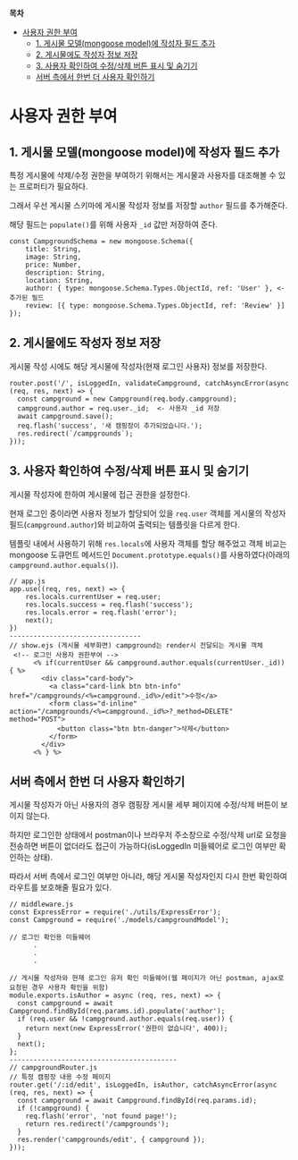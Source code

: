 **목차**
- [사용자 권한 부여](#사용자-권한-부여)
  - [1. 게시물 모델(mongoose model)에 작성자 필드 추가](#1-게시물-모델mongoose-model에-작성자-필드-추가)
  - [2. 게시물에도 작성자 정보 저장](#2-게시물에도-작성자-정보-저장)
  - [3. 사용자 확인하여 수정/삭제 버튼 표시 및 숨기기](#3-사용자-확인하여-수정삭제-버튼-표시-및-숨기기)
  - [서버 측에서 한번 더 사용자 확인하기](#서버-측에서-한번-더-사용자-확인하기)
  

# 사용자 권한 부여

## 1. 게시물 모델(mongoose model)에 작성자 필드 추가

특정 게시물에 삭제/수정 권한을 부여하기 위해서는 게시물과 사용자를 대조해볼 수 있는 프로퍼티가 필요하다.

그래서 우선 게시물 스키마에 게시물 작성자 정보를 저장할 `author` 필드를 추가해준다.

해당 필드는 `populate()`를 위해 사용자 `_id` 값만 저장하여 준다.

```
const CampgroundSchema = new mongoose.Schema({
    title: String,
    image: String,
    price: Number,
    description: String,
    location: String,
    author: { type: mongoose.Schema.Types.ObjectId, ref: 'User' }, <- 추가된 필드
    review: [{ type: mongoose.Schema.Types.ObjectId, ref: 'Review' }] 
});
```

## 2. 게시물에도 작성자 정보 저장

게시물 작성 시에도 해당 게시물에 작성자(현재 로그인 사용자) 정보를 저장한다.

```
router.post('/', isLoggedIn, validateCampground, catchAsyncError(async (req, res, next) => {
  const campground = new Campground(req.body.campground);
  campground.author = req.user._id;  <- 사용자 _id 저장
  await campground.save();  
  req.flash('success', '새 캠핑장이 추가되었습니다.');
  res.redirect(`/campgrounds`);
}));
```

## 3. 사용자 확인하여 수정/삭제 버튼 표시 및 숨기기

게시물 작성자에 한하여 게시물에 접근 권한을 설정한다. 

현재 로그인 중이라면 사용자 정보가 할당되어 있을 `req.user` 객체를 게시물의 작성자 필드(`campground.author`)와 비교하여 출력되는 템플릿을 다르게 한다.

템플릿 내에서 사용하기 위해 `res.locals`에 사용자 객체를 할당 해주었고 객체 비교는 mongoose 도큐먼트 메서드인 `Document.prototype.equals()`를 사용하였다(아래의 `campground.author.equals()`).

```
// app.js 
app.use((req, res, next) => {
    res.locals.currentUser = req.user;
    res.locals.success = req.flash('success');
    res.locals.error = req.flash('error'); 
    next();
})
---------------------------------
// show.ejs (게시물 세부화면) campground는 render시 전달되는 게시물 객체
 <!-- 로그인 사용자 권한부여 -->
      <% if(currentUser && campground.author.equals(currentUser._id)) { %> 
        <div class="card-body">
          <a class="card-link btn btn-info" href="/campgrounds/<%=campground._id%>/edit">수정</a>
          <form class="d-inline" action="/campgrounds/<%=campground._id%>?_method=DELETE" method="POST">
            <button class="btn btn-danger">삭제</button>
          </form>
        </div>
      <% } %>
```


## 서버 측에서 한번 더 사용자 확인하기

게시물 작성자가 아닌 사용자의 경우 캠핑장 게시물 세부 페이지에 수정/삭제 버튼이 보이지 않는다.

하지만 로그인한 상태에서 postman이나 브라우저 주소창으로 수정/삭제 url로 요청을 전송하면 버튼이 없더라도 접근이 가능하다(isLoggedIn 미들웨어로 로그인 여부만 확인하는 상태). 

따라서 서버 측에서 로그인 여부만 아니라, 해당 게시물 작성자인지 다시 한번 확인하여 라우트를 보호해줄 필요가 있다.

```
// middleware.js
const ExpressError = require('./utils/ExpressError');
const Campground = require('./models/campgroundModel');

// 로그인 확인용 미들웨어 
      .
      .
      .

// 게시물 작성자와 현재 로그인 유저 확인 미들웨어(웹 페이지가 아닌 postman, ajax로 요청된 경우 사용자 확인을 위함)
module.exports.isAuthor = async (req, res, next) => {
  const campground = await Campground.findById(req.params.id).populate('author');
  if (req.user && !campground.author.equals(req.user)) {
    return next(new ExpressError('권한이 없습니다', 400));
  }
  next();
};
------------------------------------------
// campgroundRouter.js
// 특정 캠핑장 내용 수정 페이지
router.get('/:id/edit', isLoggedIn, isAuthor, catchAsyncError(async (req, res, next) => {
  const campground = await Campground.findById(req.params.id);
  if (!campground) {
    req.flash('error', 'not found page!');
    return res.redirect('/campgrounds');
  }
  res.render('campgrounds/edit', { campground });
}));
```